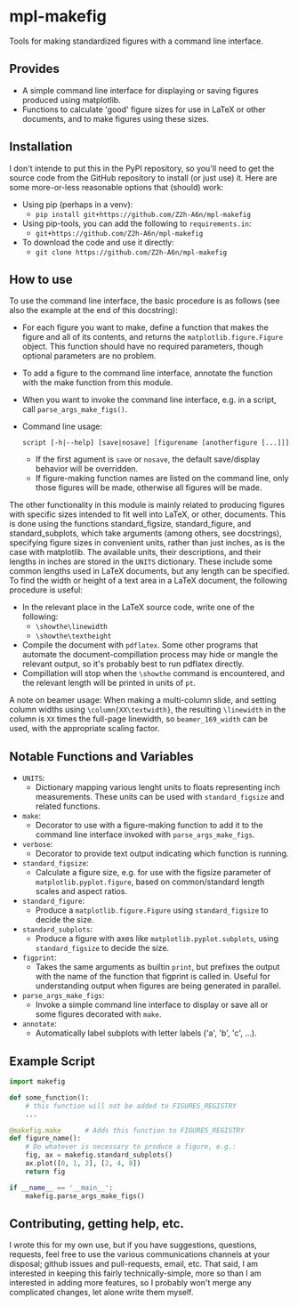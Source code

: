 # mpl-makefig
Tools for making standardized figures with a command line interface.

## Provides
- A simple command line interface for displaying or saving figures produced
  using matplotlib.
- Functions to calculate 'good' figure sizes for use in LaTeX or other
  documents, and to make figures using these sizes.

## Installation
I don't intende to put this in the PyPI repository, so you'll need to get the
source code from the GitHub repository to install (or just use) it. Here are
some more-or-less reasonable options that (should) work:

- Using pip (perhaps in a venv):
    - `pip install git+https://github.com/Z2h-A6n/mpl-makefig`
- Using pip-tools, you can add the following to `requirements.in`:
    - `git+https://github.com/Z2h-A6n/mpl-makefig`
- To download the code and use it directly:
    - `git clone https://github.com/Z2h-A6n/mpl-makefig`

## How to use
To use the command line interface, the basic procedure is as follows (see also
the example at the end of this docstring):

- For each figure you want to make, define a function that makes the figure and
  all of its contents, and returns the `matplotlib.figure.Figure` object. This
  function should have no required parameters, though optional parameters are no
  problem.
- To add a figure to the command line interface, annotate the function with the
  make function from this module.
- When you want to invoke the command line interface, e.g. in a script, call
  `parse_args_make_figs()`.
- Command line usage:

  `script [-h|--help] [save|nosave] [figurename [anotherfigure [...]]]`
  - If the first agument is `save` or `nosave`, the default save/display
    behavior will be overridden.
  - If figure-making function names are listed on the command line, only those
    figures will be made, otherwise all figures will be made.

The other functionality in this module is mainly related to producing figures
with specific sizes intended to fit well into LaTeX, or other, documents. This
is done using the functions standard_figsize, standard_figure, and
standard_subplots, which take arguments (among others, see docstrings),
specifying figure sizes in convenient units, rather than just inches, as is the
case with matplotlib. The available units, their descriptions, and their lengths
in inches are stored in the `UNITS` dictionary. These include some common lengths
used in LaTeX documents, but any length can be specified. To find the width or
height of a text area in a LaTeX document, the following procedure is useful:

- In the relevant place in the LaTeX source code, write one of the following:
  - `\showthe\linewidth` 
  - `\showthe\textheight`
- Compile the document with `pdflatex`. Some other programs that automate the
  document-compillation process may hide or mangle the relevant output, so it's
  probably best to run pdflatex directly.
- Compillation will stop when the `\showthe` command is encountered, and the
  relevant length will be printed in units of `pt`.

A note on beamer usage: When making a multi-column slide, and setting column
widths using `\column{XX\textwidth}`, the resulting `\linewidth` in the column
is `XX` times the full-page linewidth, so `beamer_169_width` can be used, with the
appropriate scaling factor.

## Notable Functions and Variables 
- `UNITS`: 
  - Dictionary mapping various lenght units to floats representing inch
  measurements. These units can be used with `standard_figsize` and related
  functions.
- `make`:
  - Decorator to use with a figure-making function to add it to the command line
  interface invoked with `parse_args_make_figs`.
- `verbose`:
  - Decorator to provide text output indicating which function is running.
- `standard_figsize`:
  - Calculate a figure size, e.g. for use with the figsize parameter of
  `matplotlib.pyplot.figure`, based on common/standard length scales and aspect
  ratios.
- `standard_figure`:
  - Produce a `matplotlib.figure.Figure` using `standard_figsize` to decide the size.
- `standard_subplots`:
  - Produce a figure with axes like `matplotlib.pyplot.subplots`, using
  `standard_figsize` to decide the size.
- `figprint`:
    - Takes the same arguments as builtin `print`, but prefixes the output with
    the name of the function that figprint is called in. Useful for
    understanding output when figures are being generated in parallel.
- `parse_args_make_figs`:
  - Invoke a simple command line interface to display or save all or some figures
  decorated with `make`.
- `annotate`:
  - Automatically label subplots with letter labels ('a', 'b', 'c', ...).

## Example Script 
```python 
import makefig

def some_function():
    # this function will not be added to FIGURES_REGISTRY
    ...

@makefig.make      # Adds this function to FIGURES_REGISTRY
def figure_name():
    # Do whatever is necessary to produce a figure, e.g.:
    fig, ax = makefig.standard_subplots()
    ax.plot([0, 1, 2], [2, 4, 8])
    return fig

if __name__ == '__main__':
    makefig.parse_args_make_figs()
```

## Contributing, getting help, etc.
I wrote this for my own use, but if you have suggestions, questions, requests,
feel free to use the various communications channels at your disposal; github
issues and pull-requests, email, etc. That said, I am interested in keeping this
fairly technically-simple, more so than I am interested in adding more features,
so I probably won't merge any complicated changes, let alone write them myself.

